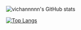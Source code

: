 ![vichannnnn's GitHub stats](https://github-readme-stats.vercel.app/api?username=vichannnnn&show_icons=true&count_private=true&theme=radical)

[![Top Langs](https://github-readme-stats.vercel.app/api/top-langs/?username=vichannnnn&layout=compact)](https://github.com/vichannnnn/github-readme-stats)
